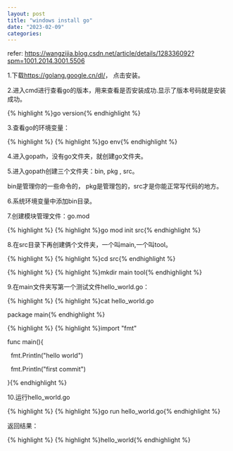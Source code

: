 ```yaml
---
layout: post
title: "windows install go"
date: "2023-02-09"
categories: 
---
```

<p>refer: <a href="https://wangzijia.blog.csdn.net/article/details/128336092?spm=1001.2014.3001.5506">https://wangzijia.blog.csdn.net/article/details/128336092?spm=1001.2014.3001.5506</a></p>

<p>1.下载<a href="https://golang.google.cn/dl/">https://golang.google.cn/dl/</a>， 点击安装。</p>

<p>2.进入cmd进行查看go的版本，用来查看是否安装成功.显示了版本号码就是安装成功。</p>

<p>{% highlight %}go version{% endhighlight %}</p>

<p>3.查看go的环境变量：</p>

{% highlight %}
{% highlight %}go env{% endhighlight %}

<p>4.进入gopath，没有go文件夹，就创建go文件夹。</p>

<p>5.进入gopath创建三个文件夹：bin, pkg , src。</p>

<p>bin是管理你的一些命令的， pkg是管理包的，src才是你能正常写代码的地方。</p>

<p>6.系统环境变量中添加bin目录。</p>

<p>7.创建模块管理文件：go.mod</p>

{% highlight %}
{% highlight %}go mod init src{% endhighlight %}

<p>8.在src目录下再创建俩个文件夹，一个叫main,一个叫tool。</p>

{% highlight %}
{% highlight %}cd src{% endhighlight %}

{% highlight %}
{% highlight %}mkdir main tool{% endhighlight %}

<p>9.在main文件夹写第一个测试文件hello_world.go：</p>

{% highlight %}
{% highlight %}cat hello_world.go

package main{% endhighlight %}

{% highlight %}
{% highlight %}import &quot;fmt&quot;

func main(){

&nbsp; fmt.Println(&quot;hello world&quot;)

&nbsp; fmt.Println(&quot;first commit&quot;)

}{% endhighlight %}

<p>10.运行hello_world.go</p>

{% highlight %}
{% highlight %}go run hello_world.go{% endhighlight %}

<p>返回结果：</p>

{% highlight %}
{% highlight %}hello_world{% endhighlight %}

<p>&nbsp;</p>

